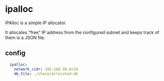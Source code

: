 # ipalloc

IPAlloc is a simple IP allocator.

It allocates "free" IP address from the configured subnet and keeps track of them is a JSON file.

## config

```yaml
  ipalloc:
    network_cidr: 192.168.99.0/24
    db_file: ./share/allocated.db
```

